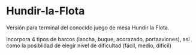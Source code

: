 # Hundir-la-Flota
Versión para terminal del conocido juego de mesa Hundir la Flota.

Incorpora 4 tipos de barcos (lancha, buque, acorazado, portaaviones), así como la posiblidad de elegir nivel de dificultad (fácil, medio, difícil)
